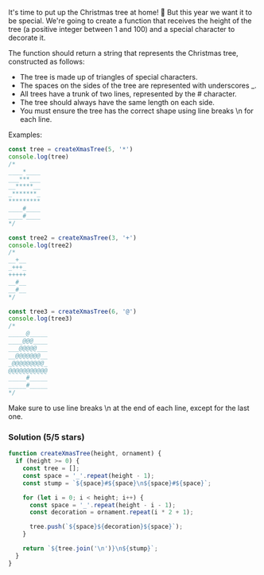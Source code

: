 It's time to put up the Christmas tree at home! 🎄 But this year we want it to be special. We're going to create a function that receives the height of the tree (a positive integer between 1 and 100) and a special character to decorate it.

The function should return a string that represents the Christmas tree, constructed as follows:

* The tree is made up of triangles of special characters.
* The spaces on the sides of the tree are represented with underscores _.
* All trees have a trunk of two lines, represented by the # character.
* The tree should always have the same length on each side.
* You must ensure the tree has the correct shape using line breaks \n for each line.

Examples:
```js
const tree = createXmasTree(5, '*')
console.log(tree)
/*
____*____
___***___
__*****__
_*******_
*********
____#____
____#____
*/

const tree2 = createXmasTree(3, '+')
console.log(tree2)
/*
__+__
_+++_
+++++
__#__
__#__
*/

const tree3 = createXmasTree(6, '@')
console.log(tree3)
/*
_____@_____
____@@@____
___@@@@@___
__@@@@@@@__
_@@@@@@@@@_
@@@@@@@@@@@
_____#_____
_____#_____
*/
```
Make sure to use line breaks \n at the end of each line, except for the last one.

### Solution (5/5 stars)

```js
function createXmasTree(height, ornament) {
  if (height >= 0) {
    const tree = [];
    const space = '_'.repeat(height - 1);
    const stump = `${space}#${space}\n${space}#${space}`;

    for (let i = 0; i < height; i++) {
      const space = '_'.repeat(height - i - 1);
      const decoration = ornament.repeat(i * 2 + 1);

      tree.push(`${space}${decoration}${space}`);
    }

    return `${tree.join('\n')}\n${stump}`;
  }
}
```
